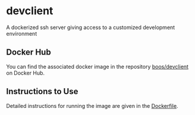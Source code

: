 # devclient
A dockerized ssh server giving access to a customized development environment

## Docker Hub
You can find the associated docker image in the repository [boos/devclient](https://cloud.docker.com/u/boos/repository/docker/boos/devclient) on Docker Hub.

## Instructions to Use
Detailed instructions for running the image are given in the [Dockerfile](https://github.com/wonderbird/devclient/blob/master/Dockerfile).
